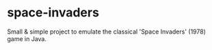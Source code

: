 # space-invaders
Small &amp; simple project to emulate the classical 'Space Invaders' (1978) game in Java.
